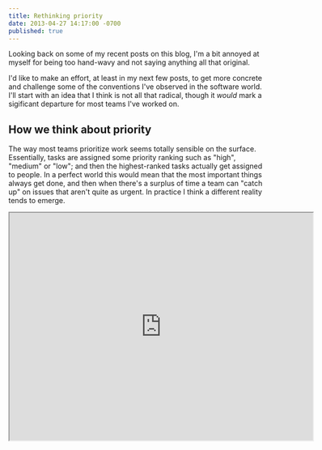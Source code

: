 ```yaml
---
title: Rethinking priority
date: 2013-04-27 14:17:00 -0700
published: true
---
```


Looking back on some of my recent posts on this blog, I'm a bit annoyed at myself for being too hand-wavy and not saying anything all that original.

I'd like to make an effort, at least in my next few posts, to get more concrete and challenge some of the conventions I've observed in the software world. I'll start with an idea that I think is not all that radical, though it *would* mark a sigificant departure for most teams I've worked on.

How we think about priority
---------------------------

The way most teams prioritize work seems totally sensible on the surface. Essentially, tasks are assigned some priority ranking such as "high", "medium" or "low"; and then the highest-ranked tasks actually get assigned to people. In a perfect world this would mean that the most important things always get done, and then when there's a surplus of time a team can "catch up" on issues that aren't quite as urgent. In practice I think a different reality tends to emerge.

<iframe src="http://charter.herokuapp.com/embed/G8G85MQY" style="height: 450px; width: 600px;" />

On projects I've been a part of, inevitably it turns out that the "high-priority" work is the *only* work that gets done. We never seem to run out of high-priority things to do; and so there ends up being **this giant mountain of "low-priority" issues** that, if we're honest with ourselves, will never be tackled. Which would imply that more and more important things keep always coming up.

<iframe src="http://charter.herokuapp.com/embed/K8IUBCNI" style="height: 450px; width: 600px;" />

But either this isn't true, or it shouldn't be.

Other than the fact that it just doesn't seem reasonable that such a curve could actually represent reality, I see two problems here. First, the accumulation of many small bugs over the life of a project brings the quality of the software down, which is a sad state of affairs. Have you ever encountered a bug for the 100th time in some application you use regularly, and suddenly it occurred to you that that bug has been around *forever*? The other problem, which is arguably even worse, is the technical debt that so many low-priority defects represent. Choosing to always plow forward with high-priority items while allowing all these little problems to pile up exerts drag on a team. It becomes harder to make forward progress.

Just as there are two major problems, there are at least two mistakes that lead to this predicament. The first is a classic one that most of us are at least subconsciously already aware of, which is that we get too fixated on *adding features* to software when there are still minor issues to resolve. Quite simply, fixing bugs isn't sexy. And so we move towards buggy, bloated software with too many features instead of high-quality software with just the right features.

The other mistake is more psychological. I can't really prove this, but it's my hypothesis that on strictly priority-based projects our minds come to think of *priority* as *likelihood of actually getting done*. Which makes sense, because the two end up being perfectly correlated. We therefore **tend to over-prioritize new work that we're excited about** out of fear that it just won't get done otherwise. And the cascading effect of this is that bugs we've been meaning to fix and little improvements we've been meaning to make get neglected over and over again.

How we could do it differently
------------------------------

Here's a different approach I would like to try some day. Instead of adopting the mindset that we will always work on high-priority items---logical though that may be in theory---what if we allocated our time **in advance** on a weighted basis, so that high-priority items get the most time but medium- and/or low-priority work gets some time as well? For example, we might say that out of every two weeks (10 working days), "high-priority" work gets 7 days, "medium" work gets 2, and "low" gets 1[^exact-breakdown-of-work].

<iframe src="http://charter.herokuapp.com/embed/NBSU8ZSB" style="height: 450px; width: 600px;" />

Why take this approach? I acknowledge that it seems a bit counterintuitive to *force* work on lower-priority tasks, when there's theoretically more important work to do. But I actually think this would get us closer to an ideal distribution of work than where most of us currently are. Instead of the mildly [ADD](http://en.wikipedia.org/wiki/ADD) pattern of working on whatever seems important right now, and perpetually "forgetting" to do less-urgent work, a fixed allocation would nudge us back in the direction of refactoring, fixing bugs, and actually implementing some of those nice-to-haves we never seem to implement.

More importantly, I think this strategy would allow us to be more honest with ourselves. The truth is that "high-priority" often doesn't really mean high priority: it's a stand-in for *probability of happening* (the psychological mistake I mentioned). Knowing that so-called "low priority" work *is* going to get done---that it *won't* just get swept under the rug---might enable us to make more truthful decisions about what we should be spending the lion's share of our time on.

What do you think?

[^exact-breakdown-of-work]: I'm just throwing these numbers out there. I would expect any team who attempted something like this to revisit the breakdown periodically in the beginning---say, every couple of months---to calibrate and figure out what works best.
